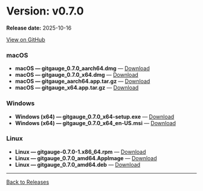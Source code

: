 # Version: v0.7.0

**Release date:** 2025-10-16

[View on GitHub](https://github.com/Monash-FIT3170/2025W1-Commitment/releases/tag/v0.7.0)

### macOS

- **macOS — gitgauge_0.7.0_aarch64.dmg** — [Download](https://github.com/Monash-FIT3170/2025W1-Commitment/releases/download/v0.7.0/gitgauge_0.7.0_aarch64.dmg)
- **macOS — gitgauge_0.7.0_x64.dmg** — [Download](https://github.com/Monash-FIT3170/2025W1-Commitment/releases/download/v0.7.0/gitgauge_0.7.0_x64.dmg)
- **macOS — gitgauge_aarch64.app.tar.gz** — [Download](https://github.com/Monash-FIT3170/2025W1-Commitment/releases/download/v0.7.0/gitgauge_aarch64.app.tar.gz)
- **macOS — gitgauge_x64.app.tar.gz** — [Download](https://github.com/Monash-FIT3170/2025W1-Commitment/releases/download/v0.7.0/gitgauge_x64.app.tar.gz)

### Windows

- **Windows (x64) — gitgauge_0.7.0_x64-setup.exe** — [Download](https://github.com/Monash-FIT3170/2025W1-Commitment/releases/download/v0.7.0/gitgauge_0.7.0_x64-setup.exe)
- **Windows (x64) — gitgauge_0.7.0_x64_en-US.msi** — [Download](https://github.com/Monash-FIT3170/2025W1-Commitment/releases/download/v0.7.0/gitgauge_0.7.0_x64_en-US.msi)

### Linux

- **Linux — gitgauge-0.7.0-1.x86_64.rpm** — [Download](https://github.com/Monash-FIT3170/2025W1-Commitment/releases/download/v0.7.0/gitgauge-0.7.0-1.x86_64.rpm)
- **Linux — gitgauge_0.7.0_amd64.AppImage** — [Download](https://github.com/Monash-FIT3170/2025W1-Commitment/releases/download/v0.7.0/gitgauge_0.7.0_amd64.AppImage)
- **Linux — gitgauge_0.7.0_amd64.deb** — [Download](https://github.com/Monash-FIT3170/2025W1-Commitment/releases/download/v0.7.0/gitgauge_0.7.0_amd64.deb)

---
[Back to Releases](./index.md)
